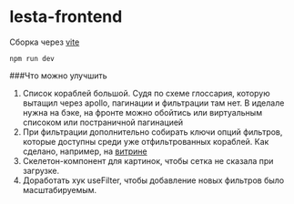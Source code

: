 # lesta-frontend

Сборка через [vite](https://vitejs.dev/)
```shell
npm run dev
```

###Что можно улучшить
1. Список кораблей большой. Судя по схеме глоссария, которую вытащил через apollo, пагинации  и фильтрации там нет. В иделале нужна на бэке, на фронте можно обойтись или виртуальным списоком или постраничной пагинацией
2. При фильтрации дополнительно собирать ключи опций фильтров, которые доступны среди уже отфильтрованных кораблей. Как сделано, например, на [витрине](https://ru.wargaming.net/shop/wows/vehicles/)
3. Скелетон-компонент для картинок, чтобы сетка не сказала при загрузке.
4. Доработать хук useFilter, чтобы добавление новых фильтров было масштабируемым.

